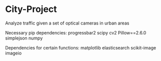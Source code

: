 City-Project
============

Analyze traffic given a set of optical cameras in urban areas

Necessary pip dependencies:
progressbar2
scipy
cv2
Pillow==2.6.0
simplejson
numpy

Dependencies for certain functions:
matplotlib
elasticsearch
scikit-image
imageio

